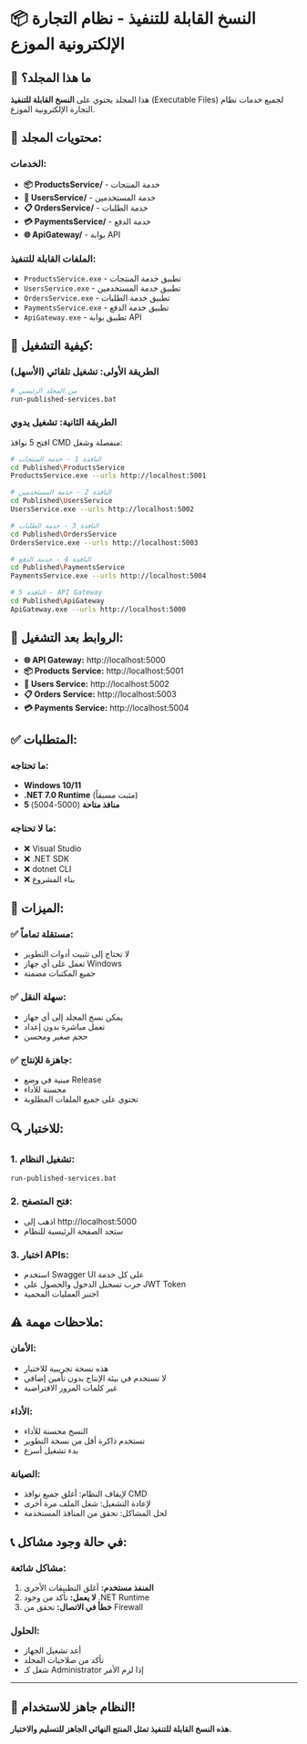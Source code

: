 # 📦 النسخ القابلة للتنفيذ - نظام التجارة الإلكترونية الموزع

## 🎯 **ما هذا المجلد؟**

هذا المجلد يحتوي على **النسخ القابلة للتنفيذ** (Executable Files) لجميع خدمات نظام التجارة الإلكترونية الموزع.

## 📁 **محتويات المجلد:**

### **الخدمات:**
- **📦 ProductsService/** - خدمة المنتجات
- **👥 UsersService/** - خدمة المستخدمين  
- **📋 OrdersService/** - خدمة الطلبات
- **💳 PaymentsService/** - خدمة الدفع
- **🌐 ApiGateway/** - بوابة API

### **الملفات القابلة للتنفيذ:**
- `ProductsService.exe` - تطبيق خدمة المنتجات
- `UsersService.exe` - تطبيق خدمة المستخدمين
- `OrdersService.exe` - تطبيق خدمة الطلبات
- `PaymentsService.exe` - تطبيق خدمة الدفع
- `ApiGateway.exe` - تطبيق بوابة API

## 🚀 **كيفية التشغيل:**

### **الطريقة الأولى: تشغيل تلقائي (الأسهل)**
```bash
# من المجلد الرئيسي
run-published-services.bat
```

### **الطريقة الثانية: تشغيل يدوي**

افتح 5 نوافذ CMD منفصلة وشغل:

```bash
# النافذة 1 - خدمة المنتجات
cd Published\ProductsService
ProductsService.exe --urls http://localhost:5001

# النافذة 2 - خدمة المستخدمين  
cd Published\UsersService
UsersService.exe --urls http://localhost:5002

# النافذة 3 - خدمة الطلبات
cd Published\OrdersService
OrdersService.exe --urls http://localhost:5003

# النافذة 4 - خدمة الدفع
cd Published\PaymentsService
PaymentsService.exe --urls http://localhost:5004

# النافذة 5 - API Gateway
cd Published\ApiGateway
ApiGateway.exe --urls http://localhost:5000
```

## 🔗 **الروابط بعد التشغيل:**

- **🌐 API Gateway:** http://localhost:5000
- **📦 Products Service:** http://localhost:5001
- **👥 Users Service:** http://localhost:5002
- **📋 Orders Service:** http://localhost:5003
- **💳 Payments Service:** http://localhost:5004

## ✅ **المتطلبات:**

### **ما تحتاجه:**
- **Windows 10/11**
- **.NET 7.0 Runtime** (مثبت مسبقاً)
- **5 منافذ متاحة** (5000-5004)

### **ما لا تحتاجه:**
- ❌ Visual Studio
- ❌ .NET SDK
- ❌ dotnet CLI
- ❌ بناء المشروع

## 🎯 **الميزات:**

### ✅ **مستقلة تماماً:**
- لا تحتاج إلى تثبيت أدوات التطوير
- تعمل على أي جهاز Windows
- جميع المكتبات مضمنة

### ✅ **سهلة النقل:**
- يمكن نسخ المجلد إلى أي جهاز
- تعمل مباشرة بدون إعداد
- حجم صغير ومحسن

### ✅ **جاهزة للإنتاج:**
- مبنية في وضع Release
- محسنة للأداء
- تحتوي على جميع الملفات المطلوبة

## 🔍 **للاختبار:**

### **1. تشغيل النظام:**
```bash
run-published-services.bat
```

### **2. فتح المتصفح:**
- اذهب إلى http://localhost:5000
- ستجد الصفحة الرئيسية للنظام

### **3. اختبار APIs:**
- استخدم Swagger UI على كل خدمة
- جرب تسجيل الدخول والحصول على JWT Token
- اختبر العمليات المحمية

## ⚠️ **ملاحظات مهمة:**

### **الأمان:**
- هذه نسخة تجريبية للاختبار
- لا تستخدم في بيئة الإنتاج بدون تأمين إضافي
- غير كلمات المرور الافتراضية

### **الأداء:**
- النسخ محسنة للأداء
- تستخدم ذاكرة أقل من نسخة التطوير
- بدء تشغيل أسرع

### **الصيانة:**
- لإيقاف النظام: أغلق جميع نوافذ CMD
- لإعادة التشغيل: شغل الملف مرة أخرى
- لحل المشاكل: تحقق من المنافذ المستخدمة

## 📞 **في حالة وجود مشاكل:**

### **مشاكل شائعة:**
1. **المنفذ مستخدم:** أغلق التطبيقات الأخرى
2. **لا يعمل:** تأكد من وجود .NET Runtime
3. **خطأ في الاتصال:** تحقق من Firewall

### **الحلول:**
- أعد تشغيل الجهاز
- تأكد من صلاحيات المجلد
- شغل كـ Administrator إذا لزم الأمر

---

## 🎉 **النظام جاهز للاستخدام!**

**هذه النسخ القابلة للتنفيذ تمثل المنتج النهائي الجاهز للتسليم والاختبار.**
